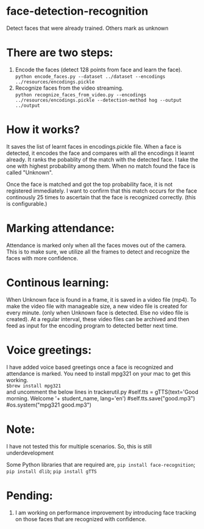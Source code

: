# face-detection-recognition
Detect faces that were already trained. Others mark as unknown

# There are two steps:
1. Encode the faces (detect 128 points from face and learn the face). <br>
   `python encode_faces.py --dataset ../dataset --encodings ../resources/encodings.pickle`
2. Recognize faces from the video streaming. <br>
   `python recognize_faces_from_video.py --encodings ../resources/encodings.pickle --detection-method hog --output ../output`

# How it works?
It saves the list of learnt faces in encodings.pickle file. When a face is detected, it encodes the face and compares with all the encodings it learnt already. It ranks the pobablity of the match with the detected face. I take the one with highest probability among them. When no match found the face is called "Unknown".

Once the face is matched and got the top probability face, it is not registered immediately. I want to confirm that this match occurs for the face continously 25 times to ascertain that the face is recognized correctly. (this is configurable.)

# Marking attendance:
Attendance is marked only when all the faces moves out of the camera. This is to make sure, we utilize all the frames to detect and recognize the faces with more confidence.
 
# Continous learning:
When Unknown face is found in a frame, it is saved in a video file (mp4). To make the video file with manageable size, a new video file is created for every minute. (only when Unknown face is detected. Else no video file is created). At a regular interval, these video files can be archived and then feed as input for the encoding program to detected better next time.

# Voice greetings:
I have added voice based greetings once a face is recognized and attendance is marked. You need to install mpg321 on your mac to get this working. <br>
`$brew install mpg321`
<br> and uncomment the below lines in trackerutil.py
    #self.tts = gTTS(text='Good morning. Welcome '+ student_name, lang='en')
    #self.tts.save("good.mp3")
    #os.system("mpg321 good.mp3")
# Note: 
I have not tested this for multiple scenarios. So, this is still underdevelopment

Some Python libraries that are required are,
`pip install face-recognition`; 
`pip install dlib`; 
`pip install gTTS`

# Pending:
1. I am working on performance improvement by introducing face tracking on those faces that are recognized with confidence.


